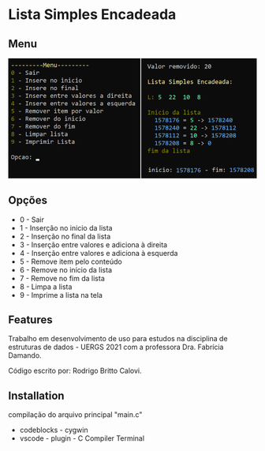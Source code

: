 # Lista Simples Encadeada
## Menu

![N|Solid](https://github.com/rodrigo-calovi/SimpleLinkedList/blob/main/menu_lista.png?raw=true)

## Opções
- 0 - Sair
- 1 - Inserção no inicio da lista
- 2 - Inserção no final da lista
- 3 - Inserção entre valores e adiciona à direita
- 4 - Inserção entre valores e adiciona à esquerda
- 5 - Remove item pelo conteúdo
- 6 - Remove no início da lista
- 7 - Remove no fim da lista
- 8 - Limpa a lista
- 9 - Imprime a lista na tela

## Features
 Trabalho em desenvolvimento de uso para estudos na disciplina de estruturas de dados - UERGS 2021 com a professora Dra. Fabrícia Damando.

Código escrito por: Rodrigo Britto Calovi.

## Installation
compilação do arquivo principal "main.c"
- codeblocks - cygwin
- vscode - plugin - C Compiler Terminal


